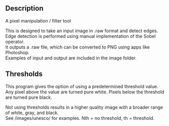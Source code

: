 ## Description
A pixel manipulation / filter tool  

This is designed to take an input image in .raw format and detect edges.  
Edge detection is performed using manual implementation of the Sobel operator.  
It outputs a .raw file, which can be converted to PNG using apps like Photoshop.  
Examples of input and output are included in the image folder.  

## Thresholds
This program gives the option of using a predetermined threshold value.  
Any pixel above the value are turned pure white. Pixels below the threshold are turned pure black.

Not using thresholds results in a higher quality image with a broader range of white, gray, and black.  
See /images/unesco/ for examples. Nth = no threshold, th = threshold. 
